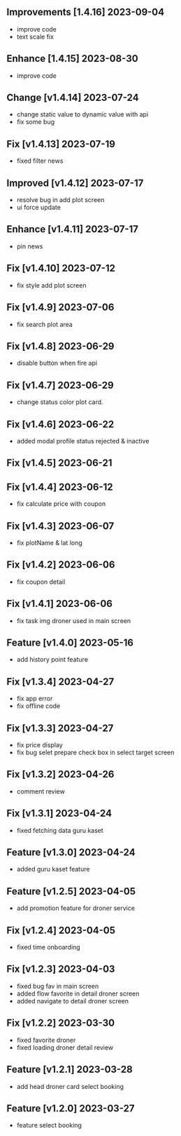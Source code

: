## Improvements [1.4.16] 2023-09-04
- improve code
- text scale fix
## Enhance [1.4.15] 2023-08-30
- improve code

## Change [v1.4.14] 2023-07-24
- change static value to dynamic value with api
- fix some bug
## Fix [v1.4.13] 2023-07-19

- fixed filter news

## Improved [v1.4.12] 2023-07-17

- resolve bug in add plot screen
- ui force update

## Enhance [v1.4.11] 2023-07-17

- pin news

## Fix [v1.4.10] 2023-07-12

- fix style add plot screen

## Fix [v1.4.9] 2023-07-06

- fix search plot area

## Fix [v1.4.8] 2023-06-29

- disable button when fire api

## Fix [v1.4.7] 2023-06-29

- change status color plot card.

## Fix [v1.4.6] 2023-06-22

- added modal profile status rejected & inactive

## Fix [v1.4.5] 2023-06-21

## Fix [v1.4.4] 2023-06-12

- fix calculate price with coupon

## Fix [v1.4.3] 2023-06-07

- fix plotName & lat long

## Fix [v1.4.2] 2023-06-06

- fix coupon detail

## Fix [v1.4.1] 2023-06-06

- fix task img droner used in main screen

## Feature [v1.4.0] 2023-05-16

- add history point feature

## Fix [v1.3.4] 2023-04-27

- fix app error
- fix offline code

## Fix [v1.3.3] 2023-04-27

- fix price display
- fix bug selet prepare check box in select target screen

## Fix [v1.3.2] 2023-04-26

- comment review

## Fix [v1.3.1] 2023-04-24

- fixed fetching data guru kaset

## Feature [v1.3.0] 2023-04-24

- added guru kaset feature

## Feature [v1.2.5] 2023-04-05

- add promotion feature for droner service

## Fix [v1.2.4] 2023-04-05

- fixed time onboarding

## Fix [v1.2.3] 2023-04-03

- fixed bug fav in main screen
- added flow favorite in detail droner screen
- added navigate to detail droner screen

## Fix [v1.2.2] 2023-03-30

- fixed favorite droner
- fixed loading droner detail review

## Feature [v1.2.1] 2023-03-28

- add head droner card select booking

## Feature [v1.2.0] 2023-03-27

- feature select booking
